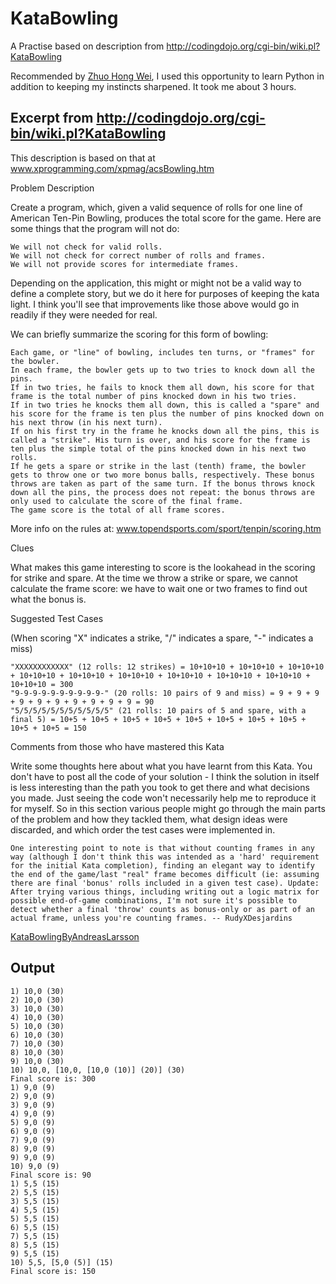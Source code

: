 KataBowling
===========

A Practise based on description from http://codingdojo.org/cgi-bin/wiki.pl?KataBowling

Recommended by [Zhuo Hong Wei](https://github.com/zhuohongwei/), I used this opportunity to learn Python in addition to keeping my instincts sharpened. It took me about 3 hours.

Excerpt from http://codingdojo.org/cgi-bin/wiki.pl?KataBowling
--------------------------------------------------------------

This description is based on that at www.xprogramming.com/xpmag/acsBowling.htm

Problem Description

Create a program, which, given a valid sequence of rolls for one line of American Ten-Pin Bowling, produces the total score for the game. Here are some things that the program will not do:

    We will not check for valid rolls.
    We will not check for correct number of rolls and frames.
    We will not provide scores for intermediate frames. 

Depending on the application, this might or might not be a valid way to define a complete story, but we do it here for purposes of keeping the kata light. I think you'll see that improvements like those above would go in readily if they were needed for real.

We can briefly summarize the scoring for this form of bowling:

    Each game, or "line" of bowling, includes ten turns, or "frames" for the bowler.
    In each frame, the bowler gets up to two tries to knock down all the pins.
    If in two tries, he fails to knock them all down, his score for that frame is the total number of pins knocked down in his two tries.
    If in two tries he knocks them all down, this is called a "spare" and his score for the frame is ten plus the number of pins knocked down on his next throw (in his next turn).
    If on his first try in the frame he knocks down all the pins, this is called a "strike". His turn is over, and his score for the frame is ten plus the simple total of the pins knocked down in his next two rolls.
    If he gets a spare or strike in the last (tenth) frame, the bowler gets to throw one or two more bonus balls, respectively. These bonus throws are taken as part of the same turn. If the bonus throws knock down all the pins, the process does not repeat: the bonus throws are only used to calculate the score of the final frame.
    The game score is the total of all frame scores. 

More info on the rules at: www.topendsports.com/sport/tenpin/scoring.htm

Clues

What makes this game interesting to score is the lookahead in the scoring for strike and spare. At the time we throw a strike or spare, we cannot calculate the frame score: we have to wait one or two frames to find out what the bonus is.

Suggested Test Cases

(When scoring "X" indicates a strike, "/" indicates a spare, "-" indicates a miss)

    "XXXXXXXXXXXX" (12 rolls: 12 strikes) = 10+10+10 + 10+10+10 + 10+10+10 + 10+10+10 + 10+10+10 + 10+10+10 + 10+10+10 + 10+10+10 + 10+10+10 + 10+10+10 = 300
    "9-9-9-9-9-9-9-9-9-9-" (20 rolls: 10 pairs of 9 and miss) = 9 + 9 + 9 + 9 + 9 + 9 + 9 + 9 + 9 + 9 = 90
    "5/5/5/5/5/5/5/5/5/5/5" (21 rolls: 10 pairs of 5 and spare, with a final 5) = 10+5 + 10+5 + 10+5 + 10+5 + 10+5 + 10+5 + 10+5 + 10+5 + 10+5 + 10+5 = 150 

Comments from those who have mastered this Kata

Write some thoughts here about what you have learnt from this Kata. You don't have to post all the code of your solution - I think the solution in itself is less interesting than the path you took to get there and what decisions you made. Just seeing the code won't necessarily help me to reproduce it for myself. So in this section various people might go through the main parts of the problem and how they tackled them, what design ideas were discarded, and which order the test cases were implemented in.

    One interesting point to note is that without counting frames in any way (although I don't think this was intended as a 'hard' requirement for the initial Kata completion), finding an elegant way to identify the end of the game/last "real" frame becomes difficult (ie: assuming there are final 'bonus' rolls included in a given test case). Update: After trying various things, including writing out a logic matrix for possible end-of-game combinations, I'm not sure it's possible to detect whether a final 'throw' counts as bonus-only or as part of an actual frame, unless you're counting frames. -- RudyXDesjardins

[KataBowlingByAndreasLarsson](http://codingdojo.org/cgi-bin/wiki.pl?KataBowlingByAndreasLarsson)

Output
------

    1) 10,0 (30)
    2) 10,0 (30)
    3) 10,0 (30)
    4) 10,0 (30)
    5) 10,0 (30)
    6) 10,0 (30)
    7) 10,0 (30)
    8) 10,0 (30)
    9) 10,0 (30)
    10) 10,0, [10,0, [10,0 (10)] (20)] (30)
    Final score is: 300
    1) 9,0 (9)
    2) 9,0 (9)
    3) 9,0 (9)
    4) 9,0 (9)
    5) 9,0 (9)
    6) 9,0 (9)
    7) 9,0 (9)
    8) 9,0 (9)
    9) 9,0 (9)
    10) 9,0 (9)
    Final score is: 90
    1) 5,5 (15)
    2) 5,5 (15)
    3) 5,5 (15)
    4) 5,5 (15)
    5) 5,5 (15)
    6) 5,5 (15)
    7) 5,5 (15)
    8) 5,5 (15)
    9) 5,5 (15)
    10) 5,5, [5,0 (5)] (15)
    Final score is: 150